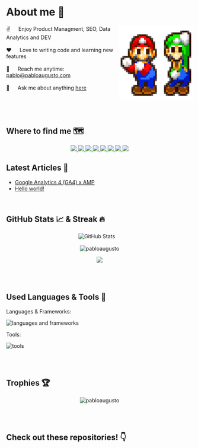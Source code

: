  # About me 👋
 
<p>
 <img align="right" width="200" src="/.assets/mario-luigi.gif" alt="Mario & Luigi Dancing" />
  
 ✌️ &emsp; Enjoy Product Managment, SEO, Data Analytics and DEV <br/><br/>
 ❤️ &emsp; Love to writing code and learning new features<br/><br/>
 📧 &emsp; Reach me anytime: pablo@pabloaugusto.com<br/><br/>
 💬 &emsp; Ask me about anything [here](https://github.com/pabloaugusto/pabloaugusto/issues)

</p>

<br/>
<br/>
<br/>


<!--
<p align="left">
  <img src="https://img.shields.io/github/followers/pabloaugusto?color=1f222e&label=Followers&style=social" alt="EmadBeltaje" /> &nbsp;
  <img src="https://komarev.com/ghpvc/?username=pabloaugusto&label=Profile%20views&color=0e75b6&style=flat" alt="emadbeltaje" />
</p>
-->

## Where to find me 🗺️
<p align="center">
  
  <a href="https://linkedin.com/in/pabloaugusto.com" target="_blank">
    <img src="https://img.shields.io/badge/Linkedin-blue?style=for-the-badge&logo=linkedin&logoColor=white" />
  </a> 
   <a href="https://pabloaugusto.com">
     <img src="https://img.shields.io/badge/Website-2B4783?style=for-the-badge&logo=google-chrome&logoColor=white">
   </a>
  <a href="mailto:pablo@pabloaugusto.com" target="_blank">
    <img src="https://img.shields.io/badge/Email-D14836?style=for-the-badge&logo=gmail&logoColor=white" />
  </a>
  <a href="https://wa.me/+5521995499562" target="_blank">
    <img src="https://img.shields.io/badge/WhatsApp-25D366?style=for-the-badge&logo=whatsapp&logoColor=white" />
  </a>
   <a href="https://facebook.com/pabloaugusto" target="_blank">
    <img src="https://img.shields.io/badge/Facebook-1877F2?style=for-the-badge&logo=facebook&logoColor=white" />
  </a>
  <a href="https://t.me/pabloaugusto" target="_blank">
    <img src="https://img.shields.io/badge/Telegram-2CA5E0?style=for-the-badge&logo=telegram&logoColor=white" />
  </a>
  <a href="https://discord.com/users/pabloaugusto" target="_blank">
    <img src="https://img.shields.io/badge/Discord-7289DA?style=for-the-badge&logo=discord&logoColor=white" />
  </a>
  <a href="https://stackoverflow.com/users/11783640/pablo-augusto">
    <img src="https://img.shields.io/badge/-Stack_Overflow-F58025?style=for-the-badge&logo=stackoverflow&logoColor=white">
  </a>
</p>



## Latest Articles 📝

<!-- BLOG-POST-LIST:START -->
- [Google Analytics 4 &lpar;GA4&rpar; x AMP](https://pabloaugusto.com/google-analytics-4-ga4-amp/)
- [Hello world!](https://pabloaugusto.com/hello-world/)
<!-- BLOG-POST-LIST:END -->

<br />

## GitHub Stats 📈 & Streak 🔥

<p align="center">
 <img height="160em" alt="GitHub Stats" src="https://github-readme-stats.vercel.app/api?username=pabloaugusto&theme=merko&show_icons=true" />
&nbsp;&nbsp;&nbsp;
  <!-- <img height="160em" alt="Most Used Languages" src="https://github-readme-stats.vercel.app/api/top-langs/?username=pabloaugusto&theme=merko&langs_count=8&layout=compact" /> -->
</p>

<p align="center">
  <picture>
    <source media="(prefers-color-scheme: dark)" srcset="https://github-readme-streak-stats.herokuapp.com/?user=pabloaugusto&theme=dark">
    <img align="center" src="https://github-readme-streak-stats.herokuapp.com/?user=pabloaugusto&" alt="pabloaugusto" />
  </picture>
</p>

<p align="center">
  <img src="https://komarev.com/ghpvc/?username=pabloaugusto&color=658447&style=for-the-badge">  
</p>

<br />
<br />

## Used Languages & Tools 🔧

Languages & Frameworks:

![languages and frameworks](https://skillicons.dev/icons?i=html,css,js,php,py,bash,powershell,md,ts)

Tools:

![tools](https://skillicons.dev/icons?i=vscode,figma,git,github,githubactions,docker,stackoverflow,vercel,devto,cloudflare,mysql,nginx,postman,linux,au,ai,ps,pr,discord,instagram,linkedin)

<br />
<br />

## Trophies 🏆

<p align="center">
  <picture>
    <source media="(prefers-color-scheme: dark)" srcset="https://github-profile-trophy.vercel.app/?username=pabloaugusto&theme=onedark&margin-h=15&margin-w=15&column=4">
    <img src="https://github-profile-trophy.vercel.app/?username=pabloaugusto&margin-w=15&margin-h=15&column=4" alt="pabloaugusto" />
  </picture>

</p>
<br />
<br />

## Check out these repositories! 👇

<!--
<h3>Things I code with 👨🏻‍💻:</h3>
<p align="left">
  <img alt="Dart" src="https://img.shields.io/badge/-Dart-0175C2?style=for-the-badge&logo=dart&logoColor=white" />
<img alt="Flutter" src="https://img.shields.io/badge/-Flutter-02569B?style=for-the-badge&logo=flutter&logoColor=white" />
<img alt="Java" src="https://img.shields.io/badge/java-%23ED8B00.svg?style=for-the-badge&logo=openjdk&logoColor=white" />
<img alt="Kotlin" src="https://img.shields.io/badge/-Kotlin-0095D5?style=for-the-badge&logo=kotlin&logoColor=white" />
<img alt="JavaScript" src="https://img.shields.io/badge/-JavaScript-F7DF1E?style=for-the-badge&logo=javascript&logoColor=black" />
<img alt="Node.js" src="https://img.shields.io/badge/-Node.js-43853D?style=for-the-badge&logo=node-dot-js&logoColor=white" />
<img alt="Express.js" src="https://img.shields.io/badge/Express.js-%23404d59.svg?style=for-the-badge" />
<img alt="Firebase" src="https://img.shields.io/badge/firebase-%23039BE5.svg?style=for-the-badge&logo=firebase" />
<img alt="Postman" src="https://img.shields.io/badge/Postman-FF6C37?style=for-the-badge&logo=postman&logoColor=white" />
<img alt="Git" src="https://img.shields.io/badge/Git-F05032?style=for-the-badge&logo=git&logoColor=white" />
<img alt="Xcode" src="https://img.shields.io/badge/Xcode-1575F9?style=for-the-badge&logo=xcode&logoColor=white" />
<img alt="VSCode" src="https://img.shields.io/badge/Visual_Studio_Code-007ACC?style=for-the-badge&logo=visual-studio-code&logoColor=white" />
<img alt="AndroidStudio" src="https://img.shields.io/badge/Android_Studio-3DDC84?style=for-the-badge&logo=android-studio&logoColor=white" />
<img alt="MongoDB" src="https://img.shields.io/badge/MongoDB-%234ea94b.svg?style=for-the-badge&logo=mongodb&logoColor=white" />
<img alt="MySQL" src="https://img.shields.io/badge/mysql-%2300f.svg?style=for-the-badge&logo=mysql&logoColor=white" />
<img alt="AdobeXD" src="https://img.shields.io/badge/Adobe_XD-FF26BE?style=for-the-badge&logo=adobe-xd&logoColor=white" />
<img alt="Figma" src="https://img.shields.io/badge/Figma-F24E1E?style=for-the-badge&logo=figma&logoColor=white" />
</p>
-->
